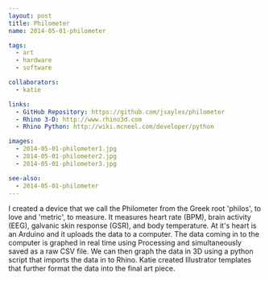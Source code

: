 ```yaml
---
layout: post
title: Philometer
name: 2014-05-01-philometer

tags: 
  - art
  - hardware
  - software

collaborators: 
  - katie

links:
  - GitHub Repository: https://github.com/jsayles/philometer
  - Rhino 3-D: http://www.rhino3d.com
  - Rhino Python: http://wiki.mcneel.com/developer/python

images:
  - 2014-05-01-philometer1.jpg
  - 2014-05-01-philometer2.jpg
  - 2014-05-01-philometer3.jpg

see-also:
  - 2014-05-01-philometer
---
```

I created a device that we call the Philometer from the Greek root 'philos', to love and 'metric', to measure.  It measures heart rate (BPM), brain activity (EEG), galvanic skin response (GSR), and body temperature.  At it's heart is an Arduino and it uploads the data to a computer.  The data coming in to the computer is graphed in real time using Processing and simultaneously saved as a raw CSV file.  We can then graph the data in 3D using a python script that imports the data in to Rhino. Katie created Illustrator templates that further format the data into the final art piece.
